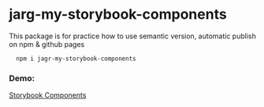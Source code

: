 # jarg-my-storybook-components

This package is for practice how to use semantic version, automatic publish on npm & github pages

```
  npm i jagr-my-storybook-components
```

### Demo: 
[Storybook Components](https://www.npmjs.com/package/jagr-my-storybook-components)